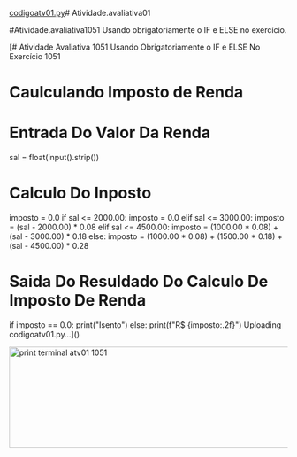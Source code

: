 [codigoatv01.py](https://github.com/user-attachments/files/22429306/codigoatv01.py)# Atividade.avaliativa01

#Atividade.avaliativa1051 Usando obrigatoriamente o IF e ELSE no exercício.

[# Atividade Avaliativa 1051 Usando Obrigatoriamente o IF e ELSE No Exercício 1051
# Caulculando Imposto de Renda
# Entrada Do Valor Da Renda
sal = float(input().strip())
# Calculo Do Inposto
imposto = 0.0
if sal <= 2000.00:
    imposto = 0.0
elif sal <= 3000.00:
    imposto = (sal - 2000.00) * 0.08
elif sal <= 4500.00:
    imposto = (1000.00 * 0.08) + (sal - 3000.00) * 0.18
else:
    imposto = (1000.00 * 0.08) + (1500.00 * 0.18) + (sal - 4500.00) * 0.28
# Saida Do Resuldado Do Calculo De Imposto De Renda
if imposto == 0.0:
    print("Isento")
else:
    print(f"R$ {imposto:.2f}")
Uploading codigoatv01.py…]()


<img width="1404" height="183" alt="print terminal atv01 1051" src="https://github.com/user-attachments/assets/4270e248-3835-45af-b095-6bf7711fb324" />
